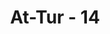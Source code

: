 ---
title: "At-Tur - 14"
no: 14
arabic_no: ١٤
ayah: هٰذِهِ النَّارُ الَّتِيْ كُنْتُمْ بِهَا تُكَذِّبُوْنَ 
translation: "(Dikatakan kepada mereka), “Inilah neraka yang dahulu kamu mendustakannya.” "
tafsir: "Setelah mereka dekat dengan neraka, para penjaga menegaskan dengan ejekan, \"Inilah neraka, yang dahulu kamu dustakan di dunia.\" Pendustaan mereka terhadap neraka berarti dusta mereka terhadap rasul yang telah membawa berita tentang neraka itu, dengan wahyu yang telah diturunkan kepadanya."
---